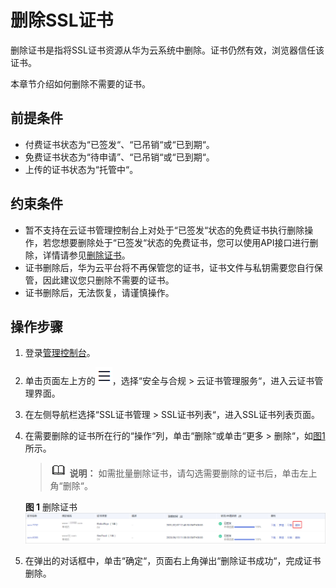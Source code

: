 # 删除SSL证书<a name="ccm_01_0028"></a>

删除证书是指将SSL证书资源从华为云系统中删除。证书仍然有效，浏览器信任该证书。

本章节介绍如何删除不需要的证书。

## 前提条件<a name="zh-cn_topic_0000001124316649_zh-cn_topic_0110866180_section556861155951"></a>

-   付费证书状态为“已签发“、“已吊销“或“已到期“。
-   免费证书状态为“待申请”、“已吊销“或“已到期“。
-   上传的证书状态为“托管中“。

## 约束条件<a name="zh-cn_topic_0000001124316649_zh-cn_topic_0110866180_section101065361313"></a>

-   暂不支持在云证书管理控制台上对处于“已签发“状态的免费证书执行删除操作，若您想要删除处于“已签发“状态的免费证书，您可以使用API接口进行删除，详情请参见[删除证书](https://support.huaweicloud.com/api-ccm/DeleteCertificate_0.html)。
-   证书删除后，华为云平台将不再保管您的证书，证书文件与私钥需要您自行保管，因此建议您只删除不需要的证书。
-   证书删除后，无法恢复，请谨慎操作。

## 操作步骤<a name="zh-cn_topic_0000001124316649_zh-cn_topic_0110866180_section408105191602"></a>

1.  登录[管理控制台](https://console.huaweicloud.com/)。
2.  单击页面左上方的![](figures/icon-servicelist.png)，选择“安全与合规  \>  云证书管理服务“，进入云证书管理界面。
3.  在左侧导航栏选择“SSL证书管理 \> SSL证书列表“，进入SSL证书列表页面。
4.  在需要删除的证书所在行的“操作“列，单击“删除“或单击“更多 \> 删除“，如[图1](#zh-cn_topic_0000001124316649_zh-cn_topic_0110866180_fig75253510311)所示。

    >![](public_sys-resources/icon-note.gif) **说明：** 
    >如需批量删除证书，请勾选需要删除的证书后，单击左上角“删除“。

    **图 1**  删除证书<a name="zh-cn_topic_0000001124316649_zh-cn_topic_0110866180_fig75253510311"></a>  
    ![](figures/删除证书.png "删除证书")

5.  在弹出的对话框中，单击“确定“，页面右上角弹出“删除证书成功“，完成证书删除。

